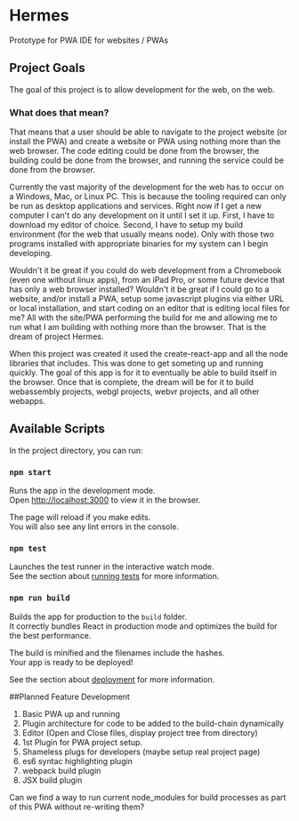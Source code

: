 # Hermes

Prototype for PWA IDE for websites / PWAs

## Project Goals

The goal of this project is to allow development for the web, on the web.

### What does that mean?

That means that a user should be able to navigate to the project website (or install the PWA) and create a website or PWA using nothing more than the web browser. The code editing could be done from the browser, the building could be done from the browser, and running the service could be done from the browser.

Currently the vast majority of the development for the web has to occur on a Windows, Mac, or Linux PC. This is because the tooling required can only be run as desktop applications and services. Right now if I get a new computer I can't do any development on it until I set it up. First, I have to download my editor of choice. Second, I have to setup my build environment (for the web that usually means node). Only with those two programs installed with appropriate binaries for my system can I begin developing.

Wouldn't it be great if you could do web development from a Chromebook (even one without linux apps), from an iPad Pro, or some future device that has only a web browser installed? Wouldn't it be great if I could go to a website, and/or install a PWA, setup some javascript plugins via either URL or local installation, and start coding on an editor that is editing local files for me? All with the site/PWA performing the build for me and allowing me to run what I am building with nothing more than the browser. That is the dream of project Hermes.

When this project was created it used the create-react-app and all the node libraries that includes. This was done to get someting up and running quickly. The goal of this app is for it to eventually be able to build itself in the browser. Once that is complete, the dream will be for it to build webassembly projects, webgl projects, webvr projects, and all other webapps.

## Available Scripts

In the project directory, you can run:

### `npm start`

Runs the app in the development mode.<br>
Open [http://localhost:3000](http://localhost:3000) to view it in the browser.

The page will reload if you make edits.<br>
You will also see any lint errors in the console.

### `npm test`

Launches the test runner in the interactive watch mode.<br>
See the section about [running tests](https://facebook.github.io/create-react-app/docs/running-tests) for more information.

### `npm run build`

Builds the app for production to the `build` folder.<br>
It correctly bundles React in production mode and optimizes the build for the best performance.

The build is minified and the filenames include the hashes.<br>
Your app is ready to be deployed!

See the section about [deployment](https://facebook.github.io/create-react-app/docs/deployment) for more information.

##Planned Feature Development
1) Basic PWA up and running
2) Plugin architecture for code to be added to the build-chain dynamically
3) Editor (Open and Close files, display project tree from directory)
4) 1st Plugin for PWA  project setup.
5) Shameless plugs for developers (maybe setup real project page)
6) es6 syntac highlighting plugin
7) webpack build plugin
9) JSX build plugin

Can we find a way to run current node_modules for build processes as part of this PWA without re-writing them?
